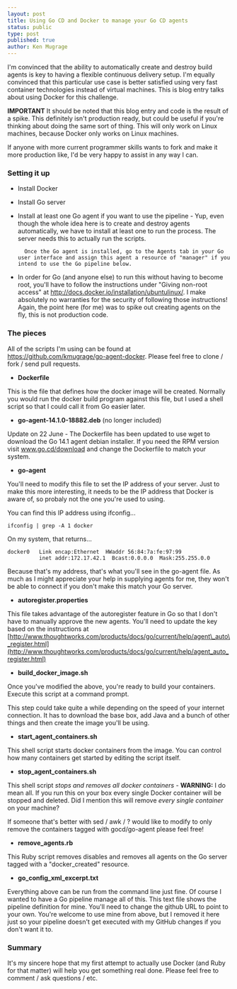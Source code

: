 ```yaml
---
layout: post
title: Using Go CD and Docker to manage your Go CD agents
status: public
type: post
published: true
author: Ken Mugrage
---
```


I'm convinced that the ability to automatically create and destroy build agents is key to having a flexible continuous delivery
setup. I'm equally convinced that this particular use case is better satisfied using very fast container technologies instead of
virtual machines. This is blog entry talks about using Docker for this challenge.

__IMPORTANT__ It should be noted that this blog entry and code is the result of a spike. This definitely isn't production ready,
but could be useful if you're thinking about doing the same sort of thing. This will only work on Linux
machines, because Docker only works on Linux machines.

If anyone with more current programmer skills wants to fork and make it more production like, I'd be very happy to assist in any way
I can.

### Setting it up

- Install Docker
- Install Go server
- Install at least one Go agent if you want to use the pipeline - Yup, even though the whole idea here is to create and destroy 
agents automatically, we have to install at least one to run the process. The server needs this to actually run the scripts. 

		Once the Go agent is installed, go to the Agents tab in your Go user interface and assign this agent a resource of "manager" if you intend to use the Go pipeline below.
	
- In order for Go (and anyone else) to run this without having to become root, you'll have to follow the instructions under 
"Giving non-root access" at <a href="http://docs.docker.io/installation/ubuntulinux/">http://docs.docker.io/installation/ubuntulinux/</a>. 
I make absolutely no warranties for the security of following those instructions! Again, the point here (for me) was to spike out 
creating agents on the fly, this is not production code.

### The pieces

All of the scripts I'm using can be found at <a href="https://github.com/kmugrage/go-agent-docker">https://github.com/kmugrage/go-agent-docker</a>.
Please feel free to clone / fork / send pull requests.

- __Dockerfile__

This is the file that defines how the docker image will be created. Normally you would run the docker build
program against this file, but I used a shell script so that I could call it from Go easier later.

- __go-agent-14.1.0-18882.deb__ (no longer included)

Update on 22 June - The Dockerfile has been updated to use wget to download
the Go 14.1 agent debian installer. If you need the RPM version visit 
www.go.cd/download and change the Dockerfile to match your system.

- __go-agent__

You'll need to modify this file to set the IP address of your server. Just to make this more interesting, it needs to be the
IP address that Docker is aware of, so probaly not the one you're used to using. 

You can find this IP address using ifconfig...

	ifconfig | grep -A 1 docker

On my system, that returns...

	docker0   Link encap:Ethernet  HWaddr 56:84:7a:fe:97:99  
			  inet addr:172.17.42.1  Bcast:0.0.0.0  Mask:255.255.0.0

Because that's my address, that's what you'll see in the go-agent file. As much as I might appreciate your help in supplying
agents for me, they won't be able to connect if you don't make this match your Go server. 

- __autoregister.properties__

This file takes advantage of the autoregister feature in Go so that I don't have to manually approve the new agents. You'll 
need to update the key based on the instructions at [http://www.thoughtworks.com/products/docs/go/current/help/agent\_auto\_register.html](http://www.thoughtworks.com/products/docs/go/current/help/agent_auto_register.html)

- __build\_docker\_image.sh__

Once you've modified the above, you're ready to build your containers. Execute this script at a command prompt.

This step could take quite a while depending on the speed of your internet connection. It has to download the base box, 
add Java and a bunch of other things and then create the image you'll be using.

- __start\_agent\_containers.sh__

This shell script starts docker containers from the image. You can control how many containers get started by editing
the script itself. 

- __stop\_agent\_containers.sh__

This shell script _stops and removes all docker containers_ - __WARNING:__ I do mean all. 
If you run this on your box every single Docker container will be stopped and deleted. Did I mention this will remove
_every single container_ on your machine?

If someone that's better with sed / awk / ? would like to modify to only remove the containers tagged with gocd/go-agent
please feel free!


- __remove\_agents.rb__

This Ruby script removes disables and removes all agents on the Go server tagged with a "docker\_created"
resource. 

- __go\_config\_xml\_excerpt.txt__

Everything above can be run from the command line just fine. Of course I wanted to have a Go pipeline manage all of this. 
This text file shows the pipeline definition for mine. You'll need to change the github URL to point to your own. You're welcome
to use mine from above, but I removed it here just so your pipeline doesn't get executed with my GitHub changes if you don't
want it to.

### Summary

It's my sincere hope that my first attempt to actually use Docker (and Ruby for that matter) will help you get something real
done. Please feel free to comment / ask questions / etc. 




